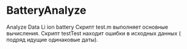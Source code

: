 # BatteryAnalyze
Analyze Data Li ion battery
Скрипт test.m выполняет основные вычисления.
Скрипт testTest находит ошибки в исходных данных ( подряд идущие одинаковые даты).
